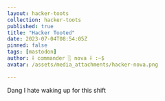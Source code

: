 ```yaml
---
layout: hacker-toots
collection: hacker-toots
published: true
title: "Hacker Tooted"
date: 2023-07-04T08:54:05Z
pinned: false
tags: [mastodon]
author: ⸸ commander ░ nova ⸸ :~$
avatar: /assets/media_attachments/hacker-nova.png

---
```


<p>Dang I hate waking up for this shift</p>


